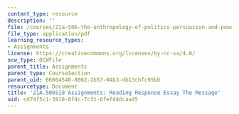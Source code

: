```yaml
---
content_type: resource
description: ''
file: /courses/21a-506-the-anthropology-of-politics-persuasion-and-power-spring-2019/cd74f5c139188f4c7c316fefd4dcaa45_MIT21A_506S19_Sec2Mod2Respons1.pdf
file_type: application/pdf
learning_resource_types:
- Assignments
license: https://creativecommons.org/licenses/by-nc-sa/4.0/
ocw_type: OCWFile
parent_title: Assignments
parent_type: CourseSection
parent_uid: 66804546-8062-2b57-04b3-db13cbfc95bb
resourcetype: Document
title: '21A.506S19 Assignments: Reading Response Essay The Message'
uid: cd74f5c1-3918-8f4c-7c31-6fefd4dcaa45
---
```

